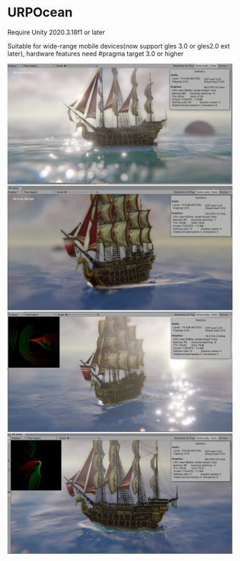 # URPOcean

Require Unity 2020.3.18f1 or later

Suitable for wide-range mobile devices(now support gles 3.0 or gles2.0 ext later), hardware features need #pragma target 3.0 or higher

![](./Image/URPOcean.png)
![](./Image/URPOcean1.png)
![](./Image/URPOcean2.png)
![](./Image/URPOcean3.png)
